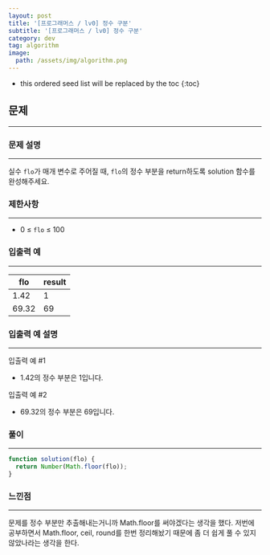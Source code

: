 ```yaml
---
layout: post
title: '[프로그래머스 / lv0] 정수 구분'
subtitle: '[프로그래머스 / lv0] 정수 구분'
category: dev
tag: algorithm
image:
  path: /assets/img/algorithm.png
---
```


<!-- prettier-ignore -->
* this ordered seed list will be replaced by the toc
{:toc}

## 문제

---

### **문제 설명**

---

실수 `flo`가 매개 변수로 주어질 때, `flo`의 정수 부분을 return하도록 solution 함수를 완성해주세요.

### 제한사항

---

- 0 ≤ `flo` ≤ 100

### 입출력 예

---

| flo   | result |
| ----- | ------ |
| 1.42  | 1      |
| 69.32 | 69     |

### 입출력 예 설명

---

입출력 예 #1

- 1.42의 정수 부분은 1입니다.

입출력 예 #2

- 69.32의 정수 부분은 69입니다.

### 풀이

---

```jsx
function solution(flo) {
  return Number(Math.floor(flo));
}
```

### 느낀점

---

문제를 정수 부분만 추출해내는거니까 Math.floor를 써야겠다는 생각을 했다. 저번에 공부하면서 Math.floor, ceil, round를 한번 정리해놨기 때문에 좀 더 쉽게 풀 수 있지 않았나라는 생각을 한다.
